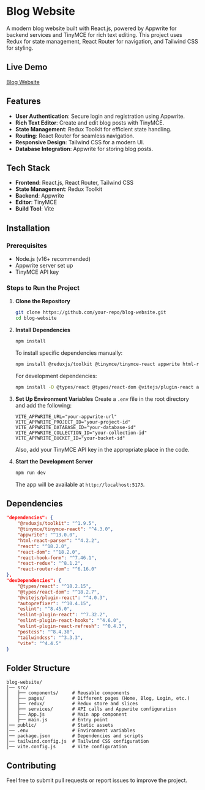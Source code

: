 # Blog Website

A modern blog website built with React.js, powered by Appwrite for backend services and TinyMCE for rich text editing. This project uses Redux for state management, React Router for navigation, and Tailwind CSS for styling.

## Live Demo
[Blog Website](https://blog2-henna-seven.vercel.app/)

## Features
- **User Authentication**: Secure login and registration using Appwrite.
- **Rich Text Editor**: Create and edit blog posts with TinyMCE.
- **State Management**: Redux Toolkit for efficient state handling.
- **Routing**: React Router for seamless navigation.
- **Responsive Design**: Tailwind CSS for a modern UI.
- **Database Integration**: Appwrite for storing blog posts.

## Tech Stack
- **Frontend**: React.js, React Router, Tailwind CSS
- **State Management**: Redux Toolkit
- **Backend**: Appwrite
- **Editor**: TinyMCE
- **Build Tool**: Vite

## Installation

### Prerequisites
- Node.js (v16+ recommended)
- Appwrite server set up
- TinyMCE API key

### Steps to Run the Project

1. **Clone the Repository**
   ```sh
   git clone https://github.com/your-repo/blog-website.git
   cd blog-website
   ```

2. **Install Dependencies**
   ```sh
   npm install
   ```
   To install specific dependencies manually:
   ```sh
   npm install @reduxjs/toolkit @tinymce/tinymce-react appwrite html-react-parser react react-dom react-hook-form react-redux react-router-dom
   ```
   For development dependencies:
   ```sh
   npm install -D @types/react @types/react-dom @vitejs/plugin-react autoprefixer eslint eslint-plugin-react eslint-plugin-react-hooks eslint-plugin-react-refresh postcss tailwindcss vite
   ```

3. **Set Up Environment Variables**
   Create a `.env` file in the root directory and add the following:
   ```env
   VITE_APPWRITE_URL="your-appwrite-url"
   VITE_APPWRITE_PROJECT_ID="your-project-id"
   VITE_APPWRITE_DATABASE_ID="your-database-id"
   VITE_APPWRITE_COLLECTION_ID="your-collection-id"
   VITE_APPWRITE_BUCKET_ID="your-bucket-id"
   ```
   Also, add your TinyMCE API key in the appropriate place in the code.

4. **Start the Development Server**
   ```sh
   npm run dev
   ```
   The app will be available at `http://localhost:5173`.

## Dependencies
```json
"dependencies": {
    "@reduxjs/toolkit": "^1.9.5",
    "@tinymce/tinymce-react": "^4.3.0",
    "appwrite": "^13.0.0",
    "html-react-parser": "^4.2.2",
    "react": "^18.2.0",
    "react-dom": "^18.2.0",
    "react-hook-form": "^7.46.1",
    "react-redux": "^8.1.2",
    "react-router-dom": "^6.16.0"
},
"devDependencies": {
    "@types/react": "^18.2.15",
    "@types/react-dom": "^18.2.7",
    "@vitejs/plugin-react": "^4.0.3",
    "autoprefixer": "^10.4.15",
    "eslint": "^8.45.0",
    "eslint-plugin-react": "^7.32.2",
    "eslint-plugin-react-hooks": "^4.6.0",
    "eslint-plugin-react-refresh": "^0.4.3",
    "postcss": "^8.4.30",
    "tailwindcss": "^3.3.3",
    "vite": "^4.4.5"
}
```

## Folder Structure
```
blog-website/
│── src/
│   ├── components/     # Reusable components
│   ├── pages/          # Different pages (Home, Blog, Login, etc.)
│   ├── redux/          # Redux store and slices
│   ├── services/       # API calls and Appwrite configuration
│   ├── App.js          # Main app component
│   ├── main.js         # Entry point
│── public/             # Static assets
│── .env                # Environment variables
│── package.json        # Dependencies and scripts
│── tailwind.config.js  # Tailwind CSS configuration
│── vite.config.js      # Vite configuration
```

## Contributing
Feel free to submit pull requests or report issues to improve the project.

